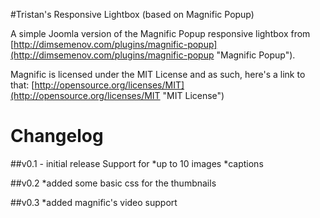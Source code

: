 #Tristan's Responsive Lightbox (based on Magnific Popup)

A simple Joomla version of the Magnific Popup responsive lightbox from [http://dimsemenov.com/plugins/magnific-popup](http://dimsemenov.com/plugins/magnific-popup "Magnific Popup").

Magnific is licensed under the MIT License and as such, here's a link to that: [http://opensource.org/licenses/MIT](http://opensource.org/licenses/MIT "MIT License")

Changelog
=========

##v0.1 - initial release
Support for
*up to 10 images
*captions

##v0.2
*added some basic css for the thumbnails

##v0.3
*added magnific's video support
